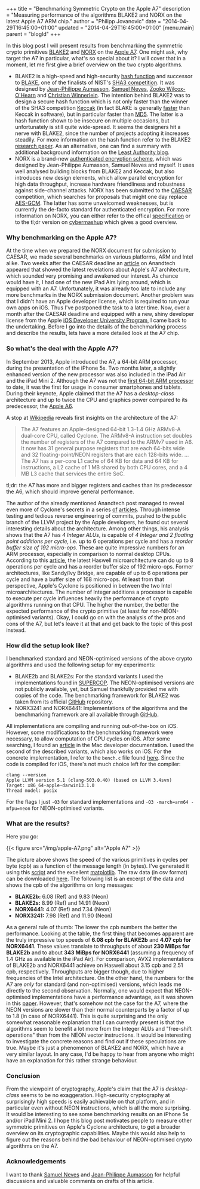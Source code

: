 +++
title = "Benchmarking Symmetric Crypto on the Apple A7"
description = "Measuring performance of the algorithms BLAKE2 and NORX on the latest Apple A7 ARM chip."
author = "Philipp Jovanovic"
date = "2014-04-29T16:45:00+01:00"
updated = "2014-04-29T16:45:00+01:00"
[menu.main]
    parent = "blogId"
+++


In this blog post I will present results from benchmarking the symmetric crypto primitives [BLAKE2](https://blake2.net) and [NORX](https://norx.io) on the [Apple A7](https://en.wikipedia.org/wiki/Apple_A7). One might ask, why target the A7 in particular, what's so special about it? I will cover that in a moment, let me first give a brief overview on the two crypto algorithms.

* BLAKE2 is a high-speed and high-security [hash function](https://en.wikipedia.org/wiki/Cryptographic_hash_function) and successor to [BLAKE](https://131002.net/blake/), one of the finalists of NIST's [SHA3 competition](http://www.nist.gov/hash-competition). It was designed by [Jean-Philippe Aumasson](https://twitter.com/veorq), [Samuel Neves](https://twitter.com/sevenps), [Zooko Wilcox-O'Hearn](https://twitter.com/zooko) and [Christian Winnerlein](https://twitter.com/codesinchaos). The intention behind BLAKE2 was to design a secure hash function which is not only faster than the winner of the SHA3 competition [Keccak](http://keccak.noekeon.org/) (in fact BLAKE is generally [faster](http://bench.cr.yp.to/results-sha3.html) than Keccak in software), but in particular faster than [MD5](https://en.wikipedia.org/wiki/MD5). The latter is a hash function shown to be insecure on multiple occasions, but unfortunately is still quite wide-spread. It seems the designers hit a nerve with BLAKE2, since the number of projects adopting it increases steadily. For more information on the hash function refer to the BLAKE2 [research paper](http://eprint.iacr.org/2013/322). As an alternative, one can find a summary with additional background information on the [Least Authority blog](https://leastauthority.com/blog/BLAKE2-harder-better-faster-stronger-than-MD5.html).
* NORX is a brand-new [authenticated encryption scheme](https://en.wikipedia.org/wiki/Authenticated_encryption), which was designed by Jean-Philippe Aumasson, Samuel Neves and myself. It uses well analysed building blocks from BLAKE2 and Keccak, but also introduces new design elements, which allow parallel encryption for high data throughput, increase hardware friendliness and robustness against side-channel attacks. NORX has been submitted to the [CAESAR](http://competitions.cr.yp.to/caesar.html) competition, which searches for proposals that might one day replace [AES-GCM](https://en.wikipedia.org/wiki/Galois/Counter_Mode). The latter has some unwelcomed weaknesses, but is currently the de-facto standard for authenticated encryption. For more information on NORX, you can either refer to the offical [specification](https://norx.io/data/norx.pdf) or to the tl;dr version on [cybermashup](http://cybermashup.com/2014/04/06/norx-for-caesar/) which gives a good overview.


### Why benchmarking on the Apple A7?

At the time when we prepared the NORX document for submission to CAESAR, we made several benchmarks on various platforms, ARM and Intel alike. Two weeks  after the CAESAR deadline an [article](http://www.anandtech.com/show/7910/apples-cyclone-microarchitecture-detailed) on Anandtech appeared that showed the latest revelations about Apple's A7 architecture, which sounded very promising and awakened our interest. As chance would have it, I had one of the new iPad Airs lying around, which is equipped with an A7. Unfortunately, it was already too late to include any more benchmarks in the NORX submission document. Another problem was that I didn't have an Apple developer license, which is required to run your own apps on iOS. Thus I've postponed the task to a later time. Now, over a month after the CAESAR deadline and equipped with a new, shiny developer license from the Apple [iOS Developer University Program](https://developer.apple.com/programs/ios/university/), I came back to the undertaking. Before I go into the details of the benchmarking process and describe the results, lets have a more detailed look at the A7 chip.



### So what's the deal with the Apple A7?

In September 2013, Apple introduced the A7, a 64-bit ARM processor, during the presentation of the iPhone 5s. Two months later, a slightly enhanced version of the new processor was also included in the iPad Air and the iPad Mini 2. Although the A7 was not the [first 64-bit ARM processor](http://www.businesswire.com/news/home/20111027006673/en/AppliedMicro-Showcases-World%E2%80%99s-64-bit-ARM-v8-Core) to date, it was the first for usage in consumer smartphones and tablets. During their keynote, Apple claimed that the A7 has a *desktop-class* architecture and up to twice the CPU and graphics power compared to its predecessor, the [Apple A6](https://en.wikipedia.org/wiki/Apple_A6).

A stop at [Wikipedia](https://en.wikipedia.org/wiki/Apple_A7) reveals first insights on the architecture of the A7:

>The A7 features an Apple-designed 64-bit 1.3–1.4 GHz ARMv8-A dual-core CPU, called Cyclone. The ARMv8-A instruction set doubles the number of registers of the A7 compared to the ARMv7 used in A6. It now has 31 general purpose registers that are each 64-bits wide and 32 floating-point/NEON registers that are each 128-bits wide. ... The A7 has a per-core L1 cache of 64 KB for data and 64 KB for instructions, a L2 cache of 1 MB shared by both CPU cores, and a 4 MB L3 cache that services the entire SoC.

tl;dr: the A7 has more and bigger registers and caches than its predecessor the A6, which should improve general performance.

The author of the already mentioned Anandtech post managed to reveal even more of Cyclone's secrets in a series [of](http://www.anandtech.com/show/7460/apple-ipad-air-review/2) [articles](http://www.anandtech.com/show/7910/apples-cyclone-microarchitecture-detailed). Through intense testing and tedious reverse engineering of commits, pushed to the public branch of the LLVM project by the Apple developers, he found out several interesting details about the architecture. Among other things, his analysis shows that the A7 has *4 Integer ALUs*, is capable of *4 Integer and 2 floating point additions per cycle*, i.e. up to 6 operations per cycle and has a *reorder buffer size of 192 micro-ops*. These are quite impressive numbers for an ARM processor, especially in comparison to normal desktop CPUs. According to this [article](http://www.tomshardware.com/reviews/core-i7-4770k-haswell-review,3521.html), the latest Haswell microarchitecture can do up to 8 operations per cycle and has a reorder buffer size of 192 micro-ops. Former architectures, like Sandy/Ivy Bridge, are capable of up to 6 operations per cycle and have a buffer size of 168 micro-ops. At least from that perspective, Apple's Cyclone is positioned in between the two Intel microarchitectures. The number of Integer additions a processor is capable to execute per cycle influences heavily the performance of crypto algorithms running on that CPU. The higher the number, the better the expected performance of the crypto primitive (at least for non-NEON-optimised variants). Okay, I could go on with the analysis of the pros and cons of the A7, but let's leave it at that and get back to the topic of this post instead.


### How did the setup look like?

I benchmarked standard and NEON-optimised versions of the above crypto algorithms and used the following setup for my experiments:

- BLAKE2b and BLAKE2s: For the standard variants I used the implementations found in [SUPERCOP](https://github.com/floodyberry/supercop/tree/master/crypto_hash/blake2b/regs). The NEON-optimised versions are not publicly available, yet, but Samuel thankfully provided me with copies of the code. The benchmarking framework for BLAKE2 was taken from its official [GitHub](https://github.com/BLAKE2/BLAKE2) repository.
- NORX3241 and NORX6441: Implementations of the algorithms and the benchmarking framework are all available through [GitHub](https://github.com/norx/NORX).

All implementations are compiling and running out-of-the-box on iOS. However, some modifications to the benchmarking framework were necessary, to allow computation of CPU cycles on iOS. After some searching, I found an [article](https://developer.apple.com/library/mac/qa/qa1398/_index.html) in the Mac developer documentation. I used the second of the described variants, which also works on iOS. For the concrete implementation, I refer to the `bench.c` file found [here](https://github.com/norx/NORX/blob/master/bench/bench.c). Since the code is compiled for iOS, there's not much choice left for the compiler:

```
clang --version
Apple LLVM version 5.1 (clang-503.0.40) (based on LLVM 3.4svn)
Target: x86_64-apple-darwin13.1.0
Thread model: posix
```

For the flags I just `-O3` for standard implementations and `-O3 -march=arm64 -mfpu=neon` for NEON-optimised variants.


### What are the results?

Here you go:

{{< figure src="/img/apple-A7.png" alt="Apple A7" >}}

The picture above shows the speed of the various primitives in cycles per byte (cpb) as a function of the message length (in bytes). I've generated it using this [script](http://cryptomaths.com/data/supplements/plot.py) and the excellent [matplotlib](http://matplotlib.org/). The raw data (in csv format) can be downloaded [here](http://cryptomaths.com/data/supplements/apple-A7.csv). The following list is an excerpt of the data and shows the cpb of the algorithms on long messages:


- **BLAKE2b:** 6.08 (Ref) and 9.83 (Neon)
- **BLAKE2s:** 8.99 (Ref) and 14.91 (Neon)
- **NORX6441:** 4.07 (Ref) and 7.34 (Neon)
- **NORX3241:** 7.98 (Ref) and 11.90 (Neon)


As a general rule of thumb: The lower the cpb numbers the better the performance. Looking at the table, the first thing that becomes apparent are the truly impressive top speeds of **6.08 cpb for BLAKE2b** and **4.07 cpb for NORX6441**. These values translate to throughputs of about **230 MiBps for BLAKE2b** and to about **343 MiBps for NORX6441** (assuming a frequency of 1.4 GHz as available in the iPad Air). For comparison, AVX2 implementations of BLAKE2b and NORX6441 achieve on Haswell about 3.15 cpb and 2.51 cpb, respectively. Throughputs are bigger though, due to higher frequencies of the Intel architecture. On the other hand, the numbers for the A7 are *only* for standard (and non-optimised) versions, which leads me directly to the second observation. Normally, one would expect that NEON-optimised implementations have a performance advantage, as it was shown in this [paper](http://cryptojedi.org/papers/neoncrypto-20120320.pdf). However, that's somehow not the case for the A7, where the NEON versions are slower than their normal counterparts by a factor of up to 1.8 (in case of NORX6441). This is quite surprising and the only somewhat reasonable explanation that I can currently present is that the algorithms seem to benefit a lot more from the Integer ALUs and "free-shift operations" than from the NEON vector instructions. It would be interesting to investigate the concrete reasons and find out if these speculations are true. Maybe it's just a phenomenon of BLAKE2 and NORX, which have a very similar layout. In any case, I'd be happy to hear from anyone who might have an explanation for this rather strange behaviour.

### Conclusion

From the viewpoint of cryptography, Apple's claim that the A7 is *desktop-class* seems to be no exaggeration. High-security cryptography at surprisingly high speeds is easily achievable on that platform, and in particular even without NEON instructions, which is all the more surprising. It would be interesting to see some benchmarking results on an iPhone 5s and/or iPad Mini 2. I hope this blog post motivates people to measure other symmetric primitives on Apple's Cyclone architecture, to get a broader overview on its cryptographic capabilities. Maybe this would also help to figure out the reasons behind the bad behaviour of NEON-optimised crypto algorithms on the A7.


### Acknowledgements

I want to thank [Samuel Neves](https://twitter.com/sevenps) and [Jean-Philippe Aumasson](https://twitter.com/veorq) for helpful discussions and valuable comments on drafts of this article.
